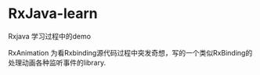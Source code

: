 # RxJava-learn
Rxjava 学习过程中的demo


RxAnimation 为看Rxbinding源代码过程中突发奇想，写的一个类似RxBinding的处理动画各种监听事件的library.
